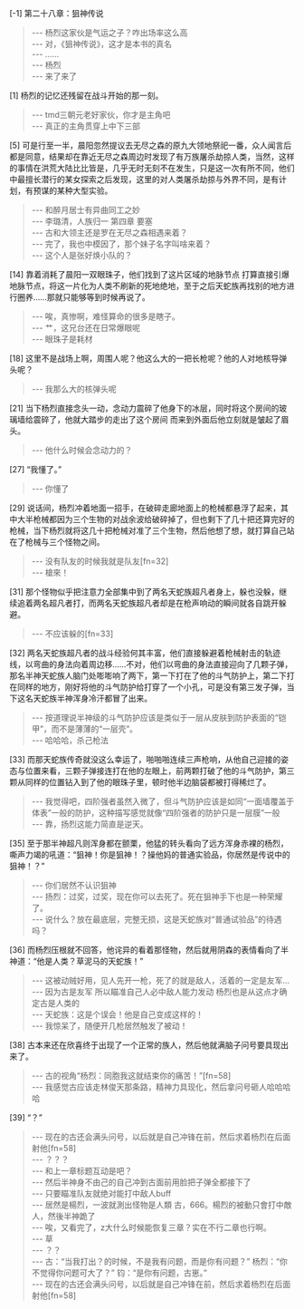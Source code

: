 
[-1] 第二十八章：狙神传说
>--- 杨烈这家伙是气运之子？咋出场率这么高<br>
>--- 对，《狙神传说》，这才是本书的真名<br>
>--- ……<br>
>--- 杨烈<br>
>--- 来了来了<br>

[1] 杨烈的记忆还残留在战斗开始的那一刻。
>--- tmd三朝元老好家伙，你才是主角吧<br>
>--- 真正的主角贯穿上中下三部<br>

[5] 可是行至一半，晨阳忽然提议去无尽之森的原九大领地祭祀一番，众人闻言后都是同意，结果却在靠近无尽之森周边时发现了有万族屠杀劫掠人类，当然，这样的事情在洪荒大陆比比皆是，几乎无时无刻不在发生，只是这一次有所不同，他们中最擅长潜行的某女探索之后发现，这里的对人类屠杀劫掠与外界不同，是有计划，有预谋的某种大型实验。
>--- 和醉月居士有异曲同工之妙<br>
>--- 李璐清，人族归一 第四章 要塞<br>
>--- 古和大领主还是罗在无尽之森相遇来着？<br>
>--- 完了，我也中模因了，那个妹子名字叫啥来着？<br>
>--- 这个人是张好焕小队的？<br>

[14] 靠着消耗了晨阳一双眼珠子，他们找到了这片区域的地脉节点 打算直接引爆地脉节点，将这一片化为人类不刷新的死地绝地，至于之后天蛇族再找别的地方进行圈养……那就只能够等到时候再说了。
>--- 唉，真惨啊，难怪算命的很多是瞎子。<br>
>--- 艹，这兄台还在日常爆眼呢<br>
>--- 眼珠子是耗材<br>

[18] 这里不是战场上啊，周围人呢？他这么大的一把长枪呢？他的人对地核导弹头呢？
>--- 我那么大的核弹头呢<br>

[21] 当下杨烈直接念头一动，念动力震碎了他身下的冰层，同时将这个房间的玻璃墙给震碎了，他就大踏步的走出了这个房间 而来到外面后他立刻就是皱起了眉头。
>--- 他什么时候会念动力的？<br>

[27] “我懂了。”
>--- 你懂了<br>

[29] 说话间，杨烈冲着地面一招手，在破碎走廊地面上的枪械都悬浮了起来，其中大半枪械都因为三个生物的对战余波给破碎掉了，但也剩下了几十把还算完好的枪械，当下杨烈就将这几十把枪械对准了三个生物，然后他想了想，就打算自己站在了枪械与三个怪物之间。
>--- 没有队友的时候我就是队友[fn=32]<br>
>--- 槍來！<br>

[31] 那个怪物似乎把注意力全部集中到了两名天蛇族超凡者身上，躲也没躲，继续追着两名超凡者打，而两名天蛇族超凡者却是在枪声响动的瞬间就各自跳开躲避。
>--- 不应该躲的[fn=33]<br>

[32] 两名天蛇族超凡者的战斗经验何其丰富，他们直接躲避着枪械射击的轨迹线，以弯曲的身法向着周边移……不对，他们以弯曲的身法直接迎向了几颗子弹，那名半神天蛇族人脑门处嘭嘭响了两下，第一下打在了他的斗气防护上，第二下打在同样的地方，刚好将他的斗气防护给打穿了一个小孔，可是没有第三发子弹，当下这名天蛇族半神浑身冷汗都冒了出来。
>--- 按道理说半神级的斗气防护应该是类似于一层从皮肤到防护表面的“铠甲”，而不是薄薄的“一层壳”。<br>
>--- 哈哈哈，杀己枪法<br>

[33] 而那天蛇族传奇就没这么幸运了，啪啪啪连续三声枪响，从他自己迎接的姿态与位置来看，三颗子弹接连打在他的左眼上，前两颗打破了他的斗气防护，第三颗从同样的位置钻入到了他的眼珠子里，顿时他半边脑袋都被打得稀烂了。
>--- 我觉得吧，四阶强者虽然入微了，但斗气防护应该是如同“一面墙覆盖于体表”一般的防护，这种描写感觉就像“四阶强者的防护只是一层膜”一般<br>
>--- 靠，扬烈这能力简直是逆天。<br>

[35] 至于那半神超凡则浑身都在颤栗，他猛的转头看向了远方浑身赤裸的杨烈，嘶声力竭的吼道：“狙神！你是狙神！？操他妈的普通实验品，你居然是传说中的狙神！？”
>--- 你们居然不认识狙神<br>
>--- 扬烈：过奖，过奖，现在你可以去死了。死在狙神手下也是一种荣耀了。<br>
>--- 说什么？放在最底层，完整无损，这是天蛇族对“普通试验品”的待遇吗？<br>

[36] 而杨烈压根就不回答，他诧异的看着那怪物，然后就用阴森的表情看向了半神道：“他是人类？草泥马的天蛇族！”
>--- 这被动贼好用，见人先开一枪，死了的就是敌人，活着的一定是友军…<br>
>--- 因为古是友军 所以瞄准自己人必中敌人能力发动 杨烈也是从这点才确定古是人类的<br>
>--- 天蛇族：这是个误会！他是自己变成这样的！<br>
>--- 我惊呆了，随便开几枪居然触发了被动！<br>

[38] 古本来还在欣喜终于出现了一个正常的族人，然后他就满脑子问号要具现出来了。
>--- 古的视角“杨烈：同胞我这就结束你的痛苦！”[fn=58]<br>
>--- 我感觉古应该走林俊天那条路，精神力具现化，然后拿问号砸人哈哈哈哈<br>

[39] “？”
>--- 现在的古还会满头问号，以后就是自己冲锋在前，然后求着杨烈在后面射他[fn=58]<br>
>--- ？？？<br>
>--- 和上一章标题互动是吧？<br>
>--- 然后半神身不由己的自己冲到古面前用脸把子弹全都接下了<br>
>--- 只要瞄准队友就绝对能打中敌人buff<br>
>--- 居然是楊烈，一波就測出怪物是人類 古，666。楊烈的被動只會打中敵人，然後半神跪了<br>
>--- 唉，又看完了，z大什么时候能恢复三章？实在不行二章也行啊。<br>
>--- 草<br>
>--- ？？<br>
>--- 古：“当我打出？的时候，不是我有问题，而是你有问题？”
杨烈：“你不觉得你问题可大了？”
钧：“是你有问题，古崽。”<br>
>--- 现在的古还会满头问号，以后就是自己冲锋在前，然后求着杨烈在后面射他[fn=58]<br>
